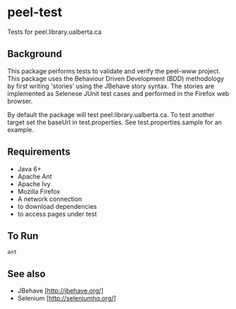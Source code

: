 peel-test
=========

Tests for peel.library.ualberta.ca

Background
----------
This package performs tests to validate and verify the peel-www project.  This package uses the Behaviour Driven Development (BDD) methodology by first writing 'stories' using the JBehave story syntax.  The stories are implemented as Selenese JUnit test cases and performed in the Firefox web browser.  

By default the package will test peel.library.ualberta.ca.  To test another target set the baseUrl in test.properties.  See test.properties.sample for an example.

Requirements
------------
* Java 6+
* Apache Ant
* Apache Ivy
* Mozilla Firefox
* A network connection
 * to download dependencies
 * to access pages under test

To Run
------
    ant

See also
--------
* JBehave [http://jbehave.org/]
* Selenium [http://seleniumhq.org/]
